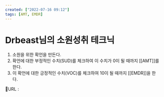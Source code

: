 ```yaml
---
created: ["2022-07-16 09:12"]
tags: [AMT, EMDR]
---
```


# Drbeast님의 소원성취 테크닉
1. 소원을 위한 확언을 만든다.
2. 확언에 대한 부정적인 수치(SUD)를 체크하여 이 수치가 0이 될 때까지 [[AMT]]를 한다.
3. 이 확언에 대한 긍정적인 수치(VOC)를 체크하여 10이 될 때까지 [[EMDR]]을 한다.



📙URL :